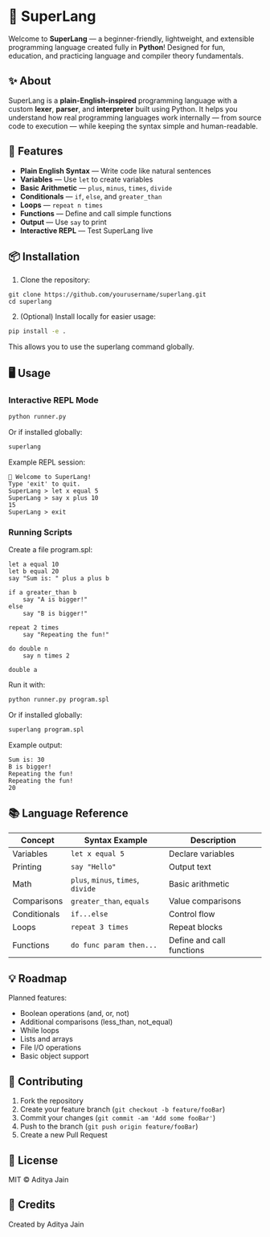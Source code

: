 # 🧠 SuperLang

Welcome to **SuperLang** — a beginner-friendly, lightweight, and extensible programming language created fully in **Python**! Designed for fun, education, and practicing language and compiler theory fundamentals.

## ✨ About

SuperLang is a **plain-English-inspired** programming language with a custom **lexer**, **parser**, and **interpreter** built using Python. It helps you understand how real programming languages work internally — from source code to execution — while keeping the syntax simple and human-readable.

## 🚀 Features

* **Plain English Syntax** — Write code like natural sentences
* **Variables** — Use `let` to create variables
* **Basic Arithmetic** — `plus`, `minus`, `times`, `divide`
* **Conditionals** — `if`, `else`, and `greater_than`
* **Loops** — `repeat n times`
* **Functions** — Define and call simple functions
* **Output** — Use `say` to print
* **Interactive REPL** — Test SuperLang live

## 📦 Installation

1. Clone the repository:

```
git clone https://github.com/yourusername/superlang.git
cd superlang
```

2. (Optional) Install locally for easier usage:

```bash
pip install -e .
```

This allows you to use the superlang command globally.

## 🖥️ Usage

### Interactive REPL Mode

```bash
python runner.py
```

Or if installed globally:

```bash
superlang
```

Example REPL session:

```
🧠 Welcome to SuperLang!
Type 'exit' to quit.
SuperLang > let x equal 5
SuperLang > say x plus 10
15
SuperLang > exit
```

### Running Scripts

Create a file program.spl:

```superlang
let a equal 10
let b equal 20
say "Sum is: " plus a plus b

if a greater_than b
    say "A is bigger!"
else
    say "B is bigger!"

repeat 2 times
    say "Repeating the fun!"

do double n
    say n times 2

double a
```

Run it with:

```bash
python runner.py program.spl
```

Or if installed globally:

```bash
superlang program.spl
```

Example output:

```
Sum is: 30
B is bigger!
Repeating the fun!
Repeating the fun!
20
```

## 📚 Language Reference

| Concept | Syntax Example | Description |
|---------|----------------|-------------|
| Variables | `let x equal 5` | Declare variables |
| Printing | `say "Hello"` | Output text |
| Math | `plus`, `minus`, `times`, `divide` | Basic arithmetic |
| Comparisons | `greater_than`, `equals` | Value comparisons |
| Conditionals | `if...else` | Control flow |
| Loops | `repeat 3 times` | Repeat blocks |
| Functions | `do func param then...` | Define and call functions |

## 💡 Roadmap

Planned features:

- Boolean operations (and, or, not)
- Additional comparisons (less_than, not_equal)
- While loops
- Lists and arrays
- File I/O operations
- Basic object support

## 🤝 Contributing

1. Fork the repository
2. Create your feature branch (`git checkout -b feature/fooBar`)
3. Commit your changes (`git commit -am 'Add some fooBar'`)
4. Push to the branch (`git push origin feature/fooBar`)
5. Create a new Pull Request

## 📜 License

MIT © Aditya Jain

## 👏 Credits

Created by Aditya Jain